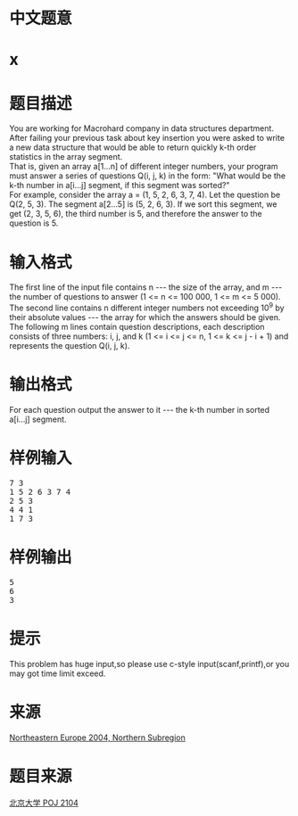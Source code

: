 

# 中文题意



# x



# 题目描述


<div class="ptx" lang="zh-CN">
You are working for Macrohard company in data structures department. After failing your previous task about key insertion you were asked to write a new data structure that would be able to return quickly k-th order statistics in the array segment. <br/>
That is, given an array a[1...n] of different integer numbers, your program must answer a series of questions Q(i, j, k) in the form: &#34;What would be the k-th number in a[i...j] segment, if this segment was sorted?&#34; <br/>
For example, consider the array a = (1, 5, 2, 6, 3, 7, 4). Let the question be Q(2, 5, 3). The segment a[2...5] is (5, 2, 6, 3). If we sort this segment, we get (2, 3, 5, 6), the third number is 5, and therefore the answer to the question is 5.
</div>

# 输入格式


<div class="ptx" lang="zh-CN">
The first line of the input file contains n --- the size of the array, and m --- the number of questions to answer (1 &lt;= n &lt;= 100 000, 1 &lt;= m &lt;= 5 000). <br/>
The second line contains n different integer numbers not exceeding 10<sup>9</sup> by their absolute values --- the array for which the answers should be given. <br/>
The following m lines contain question descriptions, each description consists of three numbers: i, j, and k (1 &lt;= i &lt;= j &lt;= n, 1 &lt;= k &lt;= j - i + 1) and represents the question Q(i, j, k).
</div>

# 输出格式


<div class="ptx" lang="zh-CN">
For each question output the answer to it --- the k-th number in sorted a[i...j] segment.
</div>

# 样例输入


<pre class="sio">7 3
1 5 2 6 3 7 4
2 5 3
4 4 1
1 7 3</pre>

# 样例输出


<pre class="sio">5
6
3</pre>

# 提示


<div class="ptx" lang="zh-CN">
This problem has huge input,so please use c-style input(scanf,printf),or you may got time limit exceed.
</div>

# 来源


<div class="ptx" lang="zh-CN">
<a href="http://neerc.ifmo.ru/subregions/northern.html" target="_blank">Northeastern Europe 2004, Northern Subregion</a> 
</div>

# 题目来源


<a href="http://www.poj.org/problem?id=2104&amp;lang=zh-CN&amp;change=true"> 北京大学 POJ 2104</a>
